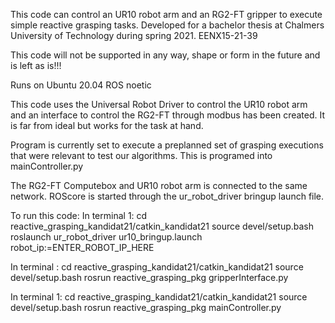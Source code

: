 
This code can control an UR10 robot arm and an RG2-FT gripper to execute simple reactive grasping tasks.
Developed for a bachelor thesis at Chalmers University of Technology during spring 2021. EENX15-21-39

This code will not be supported  in any way, shape or form in the future and is left as is!!!

Runs on Ubuntu 20.04
ROS noetic

This code uses the Universal Robot Driver to control the UR10 robot arm and an interface to control the RG2-FT through modbus has been created. It is far from ideal but works for the task at hand.

Program is currently set to execute a preplanned set of grasping executions that were relevant to test our algorithms. This is programed into mainController.py

The RG2-FT Computebox and UR10 robot arm is connected to the same network.
ROScore is started through the ur_robot_driver bringup launch file.

To run this code:
In terminal 1: cd reactive_grasping_kandidat21/catkin_kandidat21
		source devel/setup.bash
		roslaunch ur_robot_driver ur10_bringup.launch robot_ip:=ENTER_ROBOT_IP_HERE
		
In terminal : cd reactive_grasping_kandidat21/catkin_kandidat21
		source devel/setup.bash
		rosrun reactive_grasping_pkg gripperInterface.py
		
In terminal 1: cd reactive_grasping_kandidat21/catkin_kandidat21
		source devel/setup.bash
		rosrun reactive_grasping_pkg mainController.py
